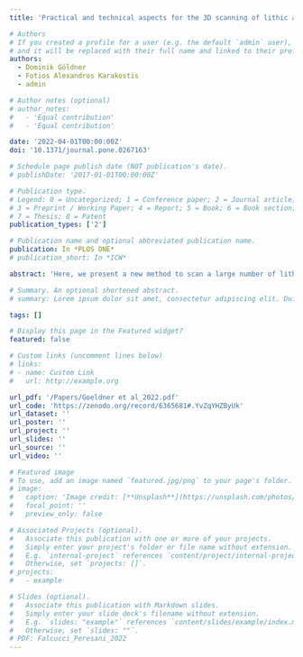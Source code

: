 ```yaml
---
title: 'Practical and technical aspects for the 3D scanning of lithic artefacts using micro-computed tomography techniques and laser light scanners for subsequent geometric morphometric analysis. Introducing the StyroStone protocol'

# Authors
# If you created a profile for a user (e.g. the default `admin` user), write the username (folder name) here
# and it will be replaced with their full name and linked to their profile.
authors:
  - Dominik Göldner
  - Fotios Alexandros Karakostis
  - admin

# Author notes (optional)
# author_notes:
#   - 'Equal contribution'
#   - 'Equal contribution'

date: '2022-04-01T00:00:00Z'
doi: '10.1371/journal.pone.0267163'

# Schedule page publish date (NOT publication's date).
# publishDate: '2017-01-01T00:00:00Z'

# Publication type.
# Legend: 0 = Uncategorized; 1 = Conference paper; 2 = Journal article;
# 3 = Preprint / Working Paper; 4 = Report; 5 = Book; 6 = Book section;
# 7 = Thesis; 8 = Patent
publication_types: ['2']

# Publication name and optional abbreviated publication name.
publication: In *PLOS ONE*
# publication_short: In *ICW*

abstract: 'Here, we present a new method to scan a large number of lithic artefacts using three-dimensional scanning technology. Despite the rising use of high-resolution 3D surface scanners in archaeological sciences, no virtual studies have focused on the 3D digitization and analysis of small lithic implements such as bladelets, microblades, and microflakes. This is mostly due to difficulties in creating reliable 3D meshes of these artefacts resulting from several inherent features (i.e., size, translucency, and acute edge angles), which compromise the efficiency of structured light or laser scanners and photogrammetry. Our new protocol StyroStone addresses this problem by proposing a step-by-step procedure relying on the use of micro-computed tomographic technology, which is able to capture the 3D shape of small lithic implements in high detail. We tested a system that enables us to scan hundreds of artefacts together at once within a single scanning session lasting a few hours. As also bigger lithic artefacts (i.e., blades) are present in our sample, this protocol is complemented by a short guide on how to effectively scan such artefacts using a structured light scanner (Artec Space Spider). Furthermore, we estimate the accuracy of our scanning protocol using principal component analysis of 3D Procrustes shape coordinates on a sample of meshes of bladelets obtained with both micro-computed tomography and another scanning device (i.e., Artec Micro). A comprehensive review on the use of 3D geometric morphometrics in lithic analysis and other computer-based approaches is provided in the introductory chapter to show the advantages of improving 3D scanning protocols and increasing the digitization of our prehistoric human heritage.'

# Summary. An optional shortened abstract.
# summary: Lorem ipsum dolor sit amet, consectetur adipiscing elit. Duis posuere tellus ac convallis placerat. Proin tincidunt magna sed ex sollicitudin condimentum.

tags: []

# Display this page in the Featured widget?
featured: false

# Custom links (uncomment lines below)
# links:
# - name: Custom Link
#   url: http://example.org

url_pdf: '/Papers/Goeldner et al_2022.pdf'
url_code: 'https://zenodo.org/record/6365681#.YvZqYHZByUk'
url_dataset: ''
url_poster: ''
url_project: ''
url_slides: ''
url_source: ''
url_video: ''

# Featured image
# To use, add an image named `featured.jpg/png` to your page's folder.
# image:
#   caption: 'Image credit: [**Unsplash**](https://unsplash.com/photos/pLCdAaMFLTE)'
#   focal_point: ''
#   preview_only: false

# Associated Projects (optional).
#   Associate this publication with one or more of your projects.
#   Simply enter your project's folder or file name without extension.
#   E.g. `internal-project` references `content/project/internal-project/index.md`.
#   Otherwise, set `projects: []`.
# projects:
#   - example

# Slides (optional).
#   Associate this publication with Markdown slides.
#   Simply enter your slide deck's filename without extension.
#   E.g. `slides: "example"` references `content/slides/example/index.md`.
#   Otherwise, set `slides: ""`.
# PDF: Falcucci_Peresani_2022
---
```

